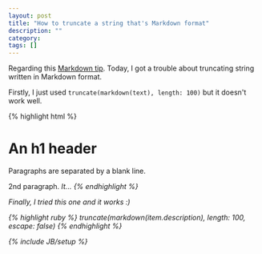 ```yaml
---
layout: post
title: "How to truncate a string that's Markdown format"
description: ""
category: 
tags: []
---
```

Regarding this [Markdown tip](https://coderwall.com/p/nzrqva?i=2&p=1&q=author%3Avumanhcuongit&t%5B%5D=vumanhcuongit). Today, I got a trouble about truncating  string written in Markdown format.

Firstly, I just used ```truncate(markdown(text), length: 100)``` but it doesn't work well.

{% highlight html %}
<h1>An h1 header</h1> <p>Paragraphs are separated by a blank line.</p> <p>2nd paragraph. <em>It...
{% endhighlight %}

Finally, I tried this one and it works :)

{% highlight ruby %}
truncate(markdown(item.description), length: 100, escape: false)
{% endhighlight %}


{% include JB/setup %}
